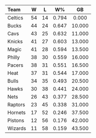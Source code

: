 | Team                             |  W  |  L  |  W%   |   GB   |
|:---------------------------------|:---:|:---:|:-----:|:------:|
| [](/r/bostonceltics) Celtics     | 54  | 14  | 0.794 | 0.000  |
| [](/r/mkebucks) Bucks            | 44  | 24  | 0.647 | 10.000 |
| [](/r/clevelandcavs) Cavs        | 43  | 25  | 0.632 | 11.000 |
| [](/r/nyknicks) Knicks           | 41  | 27  | 0.603 | 13.000 |
| [](/r/orlandomagic) Magic        | 41  | 28  | 0.594 | 13.500 |
| [](/r/sixers) Philly             | 38  | 30  | 0.559 | 16.000 |
| [](/r/pacers) Pacers             | 38  | 31  | 0.551 | 16.500 |
| [](/r/heat) Heat                 | 37  | 31  | 0.544 | 17.000 |
| [](/r/chicagobulls) Bulls        | 34  | 35  | 0.493 | 20.500 |
| [](/r/atlantahawks) Hawks        | 30  | 38  | 0.441 | 24.000 |
| [](/r/gonets) Nets               | 26  | 43  | 0.377 | 28.500 |
| [](/r/torontoraptors) Raptors    | 23  | 45  | 0.338 | 31.000 |
| [](/r/charlottehornets) Hornets  | 17  | 52  | 0.246 | 37.500 |
| [](/r/detroitpistons) Pistons    | 12  | 56  | 0.176 | 42.000 |
| [](/r/washingtonwizards) Wizards | 11  | 58  | 0.159 | 43.500 |
